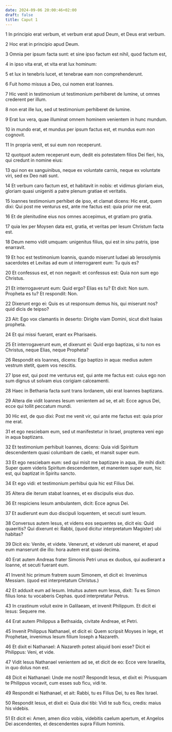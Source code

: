```yaml
---
date: 2024-09-06 20:00:46+02:00
draft: false
title: Caput 1
---
```





1 In principio erat verbum, et verbum erat apud Deum, et Deus erat verbum.

2 Hoc erat in principio apud Deum.

3 Omnia per ipsum facta sunt: et sine ipso factum est nihil, quod factum est,

4 in ipso vita erat, et vita erat lux hominum:

5 et lux in tenebris lucet, et tenebrae eam non comprehenderunt.

6 Fuit homo missus a Deo, cui nomen erat Ioannes.

7 Hic venit in testimonium ut testimonium perhiberet de lumine, ut omnes crederent per illum.

8 non erat ille lux, sed ut testimonium perhiberet de lumine.

9 Erat lux vera, quae illuminat omnem hominem venientem in hunc mundum.

10 in mundo erat, et mundus per ipsum factus est, et mundus eum non cognovit.

11 In propria venit, et sui eum non receperunt.

12 quotquot autem receperunt eum, dedit eis potestatem filios Dei fieri, his, qui credunt in nomine eius:

13 qui non ex sanguinibus, neque ex voluntate carnis, neque ex voluntate viri, sed ex Deo nati sunt.

14 Et verbum caro factum est, et habitavit in nobis: et vidimus gloriam eius, gloriam quasi unigeniti a patre plenum gratiae et veritatis.

15 Ioannes testimonium perhibet de ipso, et clamat dicens: Hic erat, quem dixi: Qui post me venturus est, ante me factus est: quia prior me erat.

16 Et de plenitudine eius nos omnes accepimus, et gratiam pro gratia.

17 quia lex per Moysen data est, gratia, et veritas per Iesum Christum facta est.

18 Deum nemo vidit umquam: unigenitus filius, qui est in sinu patris, ipse enarravit.

19 Et hoc est testimonium Ioannis, quando miserunt Iudaei ab Ierosolymis sacerdotes et Levitas ad eum ut interrogarent eum: Tu quis es?

20 Et confessus est, et non negavit: et confessus est: Quia non sum ego Christus.

21 Et interrogaverunt eum: Quid ergo? Elias es tu? Et dixit: Non sum. Propheta es tu? Et respondit: Non.

22 Dixerunt ergo ei: Quis es ut responsum demus his, qui miserunt nos? quid dicis de teipso?

23 Ait: Ego vox clamantis in deserto: Dirigite viam Domini, sicut dixit Isaias propheta.

24 Et qui missi fuerant, erant ex Pharisaeis.

25 Et interrogaverunt eum, et dixerunt ei: Quid ergo baptizas, si tu non es Christus, neque Elias, neque Propheta?

26 Respondit eis Ioannes, dicens: Ego baptizo in aqua: medius autem vestrum stetit, quem vos nescitis.

27 Ipse est, qui post me venturus est, qui ante me factus est: cuius ego non sum dignus ut solvam eius corigiam calceamenti.

28 Haec in Bethania facta sunt trans Iordanem, ubi erat Ioannes baptizans.

29 Altera die vidit Ioannes Iesum venientem ad se, et ait: Ecce agnus Dei, ecce qui tollit peccatum mundi.

30 Hic est, de quo dixi: Post me venit vir, qui ante me factus est: quia prior me erat.

31 et ego nesciebam eum, sed ut manifestetur in Israel, propterea veni ego in aqua baptizans.

32 Et testimonium perhibuit Ioannes, dicens: Quia vidi Spiritum descendentem quasi columbam de caelo, et mansit super eum.

33 Et ego nesciebam eum: sed qui misit me baptizare in aqua, ille mihi dixit: Super quem videris Spiritum descendentem, et manentem super eum, hic est, qui baptizat in Spiritu sancto.

34 Et ego vidi: et testimonium perhibui quia hic est Filius Dei.

35 Altera die iterum stabat Ioannes, et ex discipulis eius duo.

36 Et respiciens Iesum ambulantem, dicit: Ecce agnus Dei.

37 Et audierunt eum duo discipuli loquentem, et secuti sunt Iesum.

38 Conversus autem Iesus, et videns eos sequentes se, dicit eis: Quid quaeritis? Qui dixerunt ei: Rabbi, (quod dicitur interpretatum Magister) ubi habitas?

39 Dicit eis: Venite, et videte. Venerunt, et viderunt ubi maneret, et apud eum manserunt die illo: hora autem erat quasi decima.

40 Erat autem Andreas frater Simonis Petri unus ex duobus, qui audierant a Ioanne, et secuti fuerant eum.

41 Invenit hic primum fratrem suum Simonem, et dicit ei: Invenimus Messiam. (quod est interpretatum Christus.)

42 Et adduxit eum ad Iesum. Intuitus autem eum Iesus, dixit: Tu es Simon filius Iona: tu vocaberis Cephas. quod interpretatur Petrus.

43 In crastinum voluit exire in Galilaeam, et invenit Philippum. Et dicit ei Iesus: Sequere me.

44 Erat autem Philippus a Bethsaida, civitate Andreae, et Petri.

45 Invenit Philippus Nathanael, et dicit ei: Quem scripsit Moyses in lege, et Prophetae, invenimus Iesum filium Ioseph a Nazareth.

46 Et dixit ei Nathanael: A Nazareth potest aliquid boni esse? Dicit ei Philippus: Veni, et vide.

47 Vidit Iesus Nathanael venientem ad se, et dicit de eo: Ecce vere Israelita, in quo dolus non est.

48 Dicit ei Nathanael: Unde me nosti? Respondit Iesus, et dixit ei: Priusquam te Philippus vocavit, cum esses sub ficu, vidi te.

49 Respondit ei Nathanael, et ait: Rabbi, tu es Filius Dei, tu es Rex Israel.

50 Respondit Iesus, et dixit ei: Quia dixi tibi: Vidi te sub ficu, credis: maius his videbis.

51 Et dicit ei: Amen, amen dico vobis, videbitis caelum apertum, et Angelos Dei ascendentes, et descendentes supra Filium hominis.

